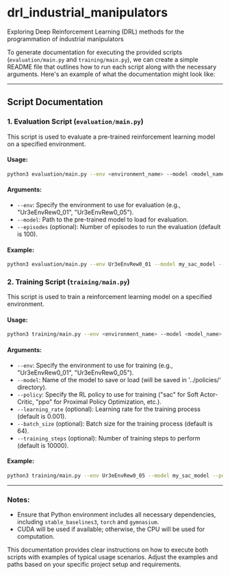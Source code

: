 # drl_industrial_manipulators
Exploring Deep Reinforcement Learning (DRL) methods for the programmation of industrial manipulators

To generate documentation for executing the provided scripts (`evaluation/main.py` and `training/main.py`), we can create a simple README file that outlines how to run each script along with the necessary arguments. Here's an example of what the documentation might look like:

---

## Script Documentation

### 1. Evaluation Script (`evaluation/main.py`)

This script is used to evaluate a pre-trained reinforcement learning model on a specified environment.

#### Usage:

```bash
python3 evaluation/main.py --env <environment_name> --model <model_name> [--episodes <number_of_episodes>]
```

#### Arguments:

- `--env`: Specify the environment to use for evaluation (e.g., "Ur3eEnvRew0_01", "Ur3eEnvRew0_05").
- `--model`: Path to the pre-trained model to load for evaluation.
- `--episodes` (optional): Number of episodes to run the evaluation (default is 100).

#### Example:

```bash
python3 evaluation/main.py --env Ur3eEnvRew0_01 --model my_sac_model --episodes 50
```

### 2. Training Script (`training/main.py`)

This script is used to train a reinforcement learning model on a specified environment.

#### Usage:

```bash
python3 training/main.py --env <environment_name> --model <model_name> --policy <policy_name> [--learning_rate <lr>] [--batch_size <batch_size>] [--training_steps <training_steps>]
```

#### Arguments:

- `--env`: Specify the environment to use for training (e.g., "Ur3eEnvRew0_01", "Ur3eEnvRew0_05").
- `--model`: Name of the model to save or load (will be saved in '../policies/' directory).
- `--policy`: Specify the RL policy to use for training ("sac" for Soft Actor-Critic, "ppo" for Proximal Policy Optimization, etc.).
- `--learning_rate` (optional): Learning rate for the training process (default is 0.001).
- `--batch_size` (optional): Batch size for the training process (default is 64).
- `--training_steps` (optional): Number of training steps to perform (default is 10000).

#### Example:

```bash
python3 training/main.py --env Ur3eEnvRew0_05 --model my_sac_model --policy sac --learning_rate 0.0005 --batch_size 128 --training_steps 20000
```

---

### Notes:

- Ensure that Python environment includes all necessary dependencies, including `stable_baselines3`,  `torch` and `gymnasium`.
- CUDA will be used if available; otherwise, the CPU will be used for computation.

This documentation provides clear instructions on how to execute both scripts with examples of typical usage scenarios. Adjust the examples and paths based on your specific project setup and requirements.